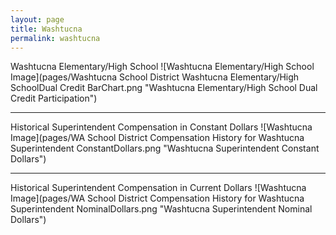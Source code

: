 ```yaml
---
layout: page
title: Washtucna
permalink: washtucna
---
```



Washtucna Elementary/High School
![Washtucna Elementary/High School Image](pages/Washtucna School District Washtucna Elementary/High SchoolDual Credit BarChart.png "Washtucna Elementary/High School Dual Credit Participation")

___

Historical Superintendent Compensation in Constant Dollars
![Washtucna Image](pages/WA School District Compensation History for Washtucna Superintendent ConstantDollars.png "Washtucna Superintendent Constant Dollars")

___

Historical Superintendent Compensation in Current Dollars
![Washtucna Image](pages/WA School District Compensation History for Washtucna Superintendent NominalDollars.png "Washtucna Superintendent Nominal Dollars")